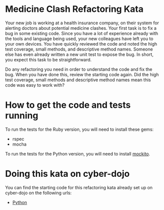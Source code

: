 # Medicine Clash Refactoring Kata 

Your new job is working at a health insurance company, on their system for alerting doctors about potential medicine clashes. Your first task is to fix a bug in some existing code. Since you have a lot of experience already with the tools and language being used, your new colleagues have left you to your own devices. You have quickly reviewed the code and noted the high test coverage, small methods, and descriptive method names. Someone else has even already written a new unit test to expose the bug. In short, you expect this task to be straightforward.

Do any refactoring you need in order to understand the code and fix the bug. When you have done this, review the starting code again. Did the high test coverage, small methods and descriptive method names mean this code was easy to work with?

# How to get the code and tests running

To run the tests for the Ruby version, you will need to install these gems:

- rspec
- mocha

To run the tests for the Python version, you will need to install [mockito](http://code.google.com/p/mockito-python/).

# Doing this kata on cyber-dojo

You can find the starting code for this refactoring kata already set up on cyber-dojo on the following urls:

- [Python](http://cyber-dojo.com/forker/fork/873FECBDFE?avatar=deer&tag=12)

